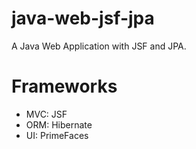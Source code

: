 # java-web-jsf-jpa
A Java Web Application with JSF and JPA.

# Frameworks
- MVC: JSF
- ORM: Hibernate
- UI: PrimeFaces
